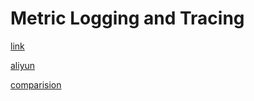 # Metric Logging and Tracing

[link](http://peter.bourgon.org/blog/2017/02/21/metrics-tracing-and-logging.html?spm=a2c4e.10696291.0.0.77f519a4KyqHA2)

[aliyun](https://yq.aliyun.com/articles/514488)

[comparision](https://my.oschina.net/u/3770892/blog/3005395)

## 